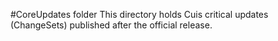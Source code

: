 #CoreUpdates folder
This directory holds Cuis critical updates (ChangeSets) published after the official release.